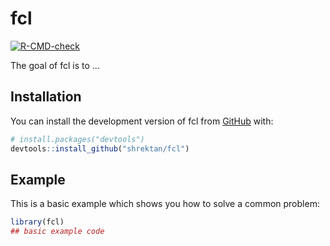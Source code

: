 
# fcl

<!-- badges: start -->
[![R-CMD-check](https://github.com/shrektan/fcl/workflows/R-CMD-check/badge.svg)](https://github.com/shrektan/fcl/actions)
<!-- badges: end -->

The goal of fcl is to ...

## Installation

You can install the development version of fcl from [GitHub](https://github.com/) with:

``` r
# install.packages("devtools")
devtools::install_github("shrektan/fcl")
```

## Example

This is a basic example which shows you how to solve a common problem:

``` r
library(fcl)
## basic example code
```
